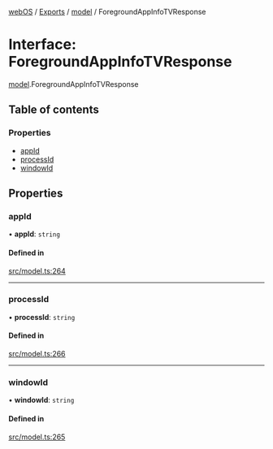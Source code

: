 [webOS](../README.md) / [Exports](../modules.md) / [model](../modules/model.md) / ForegroundAppInfoTVResponse

# Interface: ForegroundAppInfoTVResponse

[model](../modules/model.md).ForegroundAppInfoTVResponse

## Table of contents

### Properties

- [appId](model.ForegroundAppInfoTVResponse.md#appid)
- [processId](model.ForegroundAppInfoTVResponse.md#processid)
- [windowId](model.ForegroundAppInfoTVResponse.md#windowid)

## Properties

### appId

• **appId**: `string`

#### Defined in

[src/model.ts:264](https://github.com/Dabolus/webos-tv/blob/34d8c22/src/model.ts#L264)

___

### processId

• **processId**: `string`

#### Defined in

[src/model.ts:266](https://github.com/Dabolus/webos-tv/blob/34d8c22/src/model.ts#L266)

___

### windowId

• **windowId**: `string`

#### Defined in

[src/model.ts:265](https://github.com/Dabolus/webos-tv/blob/34d8c22/src/model.ts#L265)
